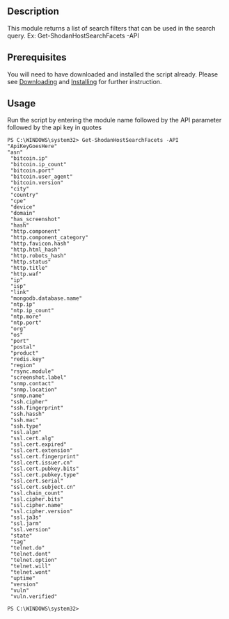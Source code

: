 ## Description
This module returns a list of search filters that can be used in the search query. Ex: Get-ShodanHostSearchFacets -API

## Prerequisites
You will need to have downloaded and installed the script already. Please see [Downloading](https://github.com/simeononsecurity/Shodan_PS#Download) and [Installing](https://github.com/simeononsecurity/Shodan_PS#Install) for further instruction.

## Usage
Run the script by entering the module name followed by the API parameter followed by the api key in quotes
```
PS C:\WINDOWS\system32> Get-ShodanHostSearchFacets -API "ApiKeyGoesHere"                              
"asn"
 "bitcoin.ip"
 "bitcoin.ip_count"
 "bitcoin.port"
 "bitcoin.user_agent"
 "bitcoin.version"
 "city"
 "country"
 "cpe"
 "device"
 "domain"
 "has_screenshot"
 "hash"
 "http.component"
 "http.component_category"
 "http.favicon.hash"
 "http.html_hash"
 "http.robots_hash"
 "http.status"
 "http.title"
 "http.waf"
 "ip"
 "isp"
 "link"
 "mongodb.database.name"
 "ntp.ip"
 "ntp.ip_count"
 "ntp.more"
 "ntp.port"
 "org"
 "os"
 "port"
 "postal"
 "product"
 "redis.key"
 "region"
 "rsync.module"
 "screenshot.label"
 "snmp.contact"
 "snmp.location"
 "snmp.name"
 "ssh.cipher"
 "ssh.fingerprint"
 "ssh.hassh"
 "ssh.mac"
 "ssh.type"
 "ssl.alpn"
 "ssl.cert.alg"
 "ssl.cert.expired"
 "ssl.cert.extension"
 "ssl.cert.fingerprint"
 "ssl.cert.issuer.cn"
 "ssl.cert.pubkey.bits"
 "ssl.cert.pubkey.type"
 "ssl.cert.serial"
 "ssl.cert.subject.cn"
 "ssl.chain_count"
 "ssl.cipher.bits"
 "ssl.cipher.name"
 "ssl.cipher.version"
 "ssl.ja3s"
 "ssl.jarm"
 "ssl.version"
 "state"
 "tag"
 "telnet.do"
 "telnet.dont"
 "telnet.option"
 "telnet.will"
 "telnet.wont"
 "uptime"
 "version"
 "vuln"
 "vuln.verified"

PS C:\WINDOWS\system32>
```
